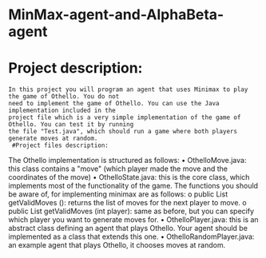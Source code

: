 # MinMax-agent-and-AlphaBeta-agent
# Project description: 
    In this project you will program an agent that uses Minimax to play the game of Othello. You do not 
    need to implement the game of Othello. You can use the Java implementation included in the 
    project file which is a very simple implementation of the game of Othello. You can test it by running 
    the file "Test.java", which should run a game where both players generate moves at random.
     #Project files description:
The Othello implementation is structured as follows:
• OthelloMove.java: this class contains a "move" (which player made the move and the coordinates of the move)
• OthelloState.java: this is the core class, which implements most of the functionality of the game. The functions you should be aware of, for implementing minimax are as follows:
o public List getValidMoves (): returns the list of moves for the next player to move.
o public List getValidMoves (int player): same as before, but you can specify which player you want to generate moves for.
• OthelloPlayer.java: this is an abstract class defining an agent that plays Othello. Your agent should be implemented as a class that extends this one.
• OthelloRandomPlayer.java: an example agent that plays Othello, it chooses moves at random.

